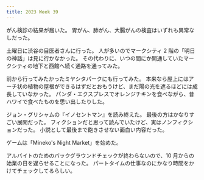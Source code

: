 ```yaml
---
title: 2023 Week 39
---
```


がん検診の結果が届いた。
胃がん、肺がん、大腸がんの検査はいずれも異常なしだった。

土曜日に渋谷の目医者さんに行った。
人が多いのでマークシティ 2 階の「明日の神話」は見に行かなかった。
その代わりに、いつの間にか開通していたマークシティの地下と西館へ続く通路を通ってみた。

前から行ってみたかったミヤシタパークにも行ってみた。
本来なら屋上にはアーチ状の植物の屋根ができるはずだとおもうけど、まだ陽の光を遮るほどには成長していなかった。
パンダ・エクスプレスでオレンジチキンを食べながら、昔ハワイで食べたものを思い出したりした。

ジョン・グリシャムの『イノセントマン』を読み終えた。
最後の方はかなりすごい展開だった。
フィクションだと思って読んでいたけど、実はノンフィクションだった。
小説として最後まで飽きさせない面白い内容だった。

ゲームは「Mineko's Night Market」を始めた。

アルバイトのためのバックグラウンドチェックが終わらないので、10 月からの始業の日を遅らせることになった。
パートタイムの仕事なのにかなり時間をかけてチェックしてるらしい。
